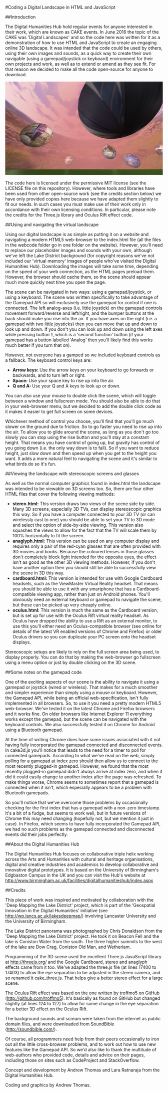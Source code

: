 #Coding a Digital Landscape in HTML and JavaScript

##Introduction

The Digital Humanities Hub hold regular events for anyone interested in their work, which are known as CAKE events. In June 2016 the topic of the CAKE was 'Digital Landscapes' and so the code here was written for it as a demonstration of how to use HTML and JavaScript to create an engaging online 3D landscape. It was intended that the code could be used by others, using their own images and sounds, as a quick way to create their own navigable (using a gamepad/joystick or keyboard) environment for their own projects and work, as well as to extend or amend as they see fit. For that reason we decided to make all the code open-source for anyone to download.

![A screenshot of our digital landscape](./screenshots/screenshot.png)

The code here is licensed under the permissive MIT license (see the LICENSE file on this repository). However, where tools and libraries have been used from other open-source work (see the credits section below) we have only provided copies here because we have adapted them slightly to fit our needs. In such cases you must make use of their work only in accordance with their own licensing conditions. In particular, please note the credits for the Three.js library and Oculus Rift effect code.

##Using and navigating the virtual landscape

Using our digital landscape is as simple as putting it on a website and navigating a modern HTML5 web-browser to the index.html file (all the files in the webcode folder go in one folder on the website). However, you'll need to replace our placeholder images and sounds with your own, although we've left the Lake District background (for copyright reasons we've not included our 'virtual memory' images of people who've visited the Digital Humanities Hub). Downloading the images will take some time, depending on the speed of your web connection, as the HTML pages preload them. However, the browser should cache them, so the scene should appear much more quickly next time you open the page.

The scene can be navigated in two ways: using a gamepad/joystick, or using a keyboard. The scene was written specifically to take advantage of the Gamepad API so will exclusively use the gamepad for control if one is connected. The left analog-axes (i.e. little joystick) on the gamepad controls movement forward/reverse and left/right, and the bumper buttons at the back should make you rise into the air. If you have axes on the right (i.e. a gamepad with two little joysticks) then you can move that up and down to look up and down. If you don't you can look up and down using the left axes while pressing button 1, which is a 'second function' button (if your gamepad has a button labelled 'Analog' then you'll likely find this works much better if you turn that on).

However, not everyone has a gamped so we included keyboard controls as a fallback. The keyboard control keys are:

* **Arrow keys:** Use the arrow keys on your keyboard to go forwards or backwards, and to turn left or right.
* **Space:** Use your space key to rise up into the air.
* **Q and A:** Use your Q and A keys to look up or down.

You can also use your mouse to double click the scene, which will toggle between a window and fullscreen mode. You should also be able to do that in your web-browser menu, but we decided to add the double click code as it makes it easier to get full screen on some devices.

Whichever method of control you choose, you'll find that you'll go much slower on the ground due to friction. So to go faster you need to rise up into the air. To allow you to glide around the scene, as long as you don't go too slowly you can stop using the rise button and you'll stay at a constant height. That means you have control of going up, but gravity has control of you going down (i.e. the only way down is to fall). So if you want to reduce height, just slow down and then speed up when you get to the height you want. It adds a more natural feel to navigating the scene and it's similar to what birds do so it's fun.

##Viewing the landscape with stereoscopic screens and glasses

As well as the normal computer graphics found in index.html the landscape was intended to be viewable on 3D screens too. So, there are four other HTML files that cover the following viewing methods:

* **stereo.html:** This version draws two views of the scene side by side. Many 3D screens, especially 3D TVs, can display stereoscopic graphics this way. So if you have a computer connected to your 3D TV (or can wirelessly cast to one) you should be able to set your TV to 3D mode and select the option of side-by-side viewing. This version also squashes the views to allow for the fact that the TV will scale them by 100% horizontally to fit the screen.
* **anaglyph.html:** This version can be used on any computer display and requires only a pair of the red-cyan glasses that are often provided with 3D movies and books. Because the coloured lenses in those glasses don't completely block light intended for the opposite eyes, the effect isn't as good as the other 3D viewing methods. However, if you don't have another option then you should still be able to successfully view the scene in 3D this way.
* **cardboard.html:** This version is intended for use with Google Cardboard headsets, such as the ViewMaster Virtual Reality headset. That means you should be able to use it with any smartphone that has a Cardboard-compatible viewing app, rather than just on Android phones. You'll obviously need an external keyboard or gamepad to navigate the scene, but these can be picked up very cheaply online.
* **oculus.html:** This version is much the same as the Cardboard version, but is set up for use with the Oculus Rift virtual reality headset. As Oculus have dropped the ability to use a Rift as an external monitor, to use this you'll either need an Oculus-compatible browser (see online for details of the latest VR enabled versions of Chrome and Firefox) or older Oculus drivers so you can duplicate your PC screen onto the headset displays.

Stereoscopic setups are likely to rely on the full screen area being used, to display properly. You can do that by making the web-browser go fullscreen using a menu option or just by double clicking on the 3D scene.

##Some notes on the gamepad code

One of the exciting aspects of our scene is the ability to navigate it using a gamepad or joystick (wired or wireless). That makes for a much smoother and simpler experience than simply using a mouse or keyboard. However, the Gamepad API, while being an official web-specification, isn't fully implemented in all browsers. So, to use it you need a pretty modern HTML5 web-browser. We've tested it on the latest Chrome and Firefox browsers and it works fine. On older browsers like Internet Explorer 11 everything works except the gamepad, but the scene can be navigated with the keyboard controls. We also successfully tested it on Chrome for Android using a Bluetooth gamepad.

At the time of writing Chrome does have some issues associated with it not having fully incorporated the gamepad connected and disconnected events. In cake3d.js you'll notice that leads to the need for a timer to poll for connected gamepads. According to what we've read on the web, simply polling for a gamepad at index zero should then allow us to connect to the most recently plugged-in gamepad. However, we found that the most recently plugged-in gamepad didn't always arrive at index zero, and when it did it could easily change to another index after the page was refreshed. To make things worse, Chrome seems to sometimes report that a gamepad is connected when it isn't, which especially appears to be a problem with Bluetooth gamepads.

So you'll notice that we've overcome those problems by occasionally checking for the first index that has a gamepad with a non-zero timestamp. It's a bit of a fudge, but seems to work well, but in future versions of Chrome this may need changing (hopefully not, but we mention it just in case). In Firefox, which seems to have fully incorporated the Gamepad API, we had no such problems as the gamepad connected and disconnected events did their jobs perfectly.

##About the Digital Humanities Hub

The Digital Humanities Hub focuses on collaborative triple helix working across the Arts and Humanities with cultural and heritage organisations, digital and creative industries and academics to develop collaborative and innovative digital prototypes. It is based on the University of Birmingham's Edgbaston Campus in the UK and you can visit the Hub's website at http://www.birmingham.ac.uk/facilities/digitalhumanitieshub/index.aspx

##Credits

This piece of work was inspired and motivated by collaboration with the 'Deep Mapping the Lake District' project, which is part of the 'Geospatial Innovation in the Digital Humanities' initiative (see http://wp.lancs.ac.uk/lakesdeepmap/) involving Lancaster University and the University of Birmingham.

The Lake District panorama was photographed by Chris Donaldson from the 'Deep Mapping the Lake District' project. He took it on Beacon Fell and the lake is Coniston Water from the south. The three higher summits to the west of the lake are Dow Crag, Coniston Old Man, and Wetherlam.

Programming of the 3D scene used the excellent Three.js JavaScript library at http://threejs.org/ and the Google Cardboard, stereo and anaglyph effects came from it too. We've adapted the three.js file (at lines 17400 to 17403) to allow the eye separation to be adjusted in the stereo camera, and so renamed it cake_three.js. That helps give a better stereo effect for a large scene.

The Oculus Rift effect was based on the one written by troffmo5 on GitHub (http://github.com/troffmo5). It's basically as found on GitHub but changed slightly (at lines 124 to 127) to allow for some change in the eye separation for a better 3D effect on the Oculus Rift.

The background sounds and scream were taken from the internet as public domain files, and were downloaded from SoundBible (http://soundbible.com/).

Of course, all programmers need help from their peers occasionally to iron out all the little cross-browser problems, and to work out how to use new features like the Gamepad API. So we'd also like to thank the multitude of web-authors who provided code, details and advice on their pages, including those on sites such as CodeProject and StackOverflow.

Concept and development by Andrew Thomas and Lara Ratnaraja from the Digital Humanities Hub.

Coding and graphics by Andrew Thomas.

